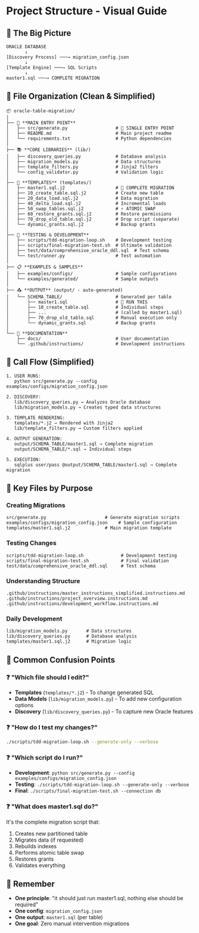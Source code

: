 # Project Structure - Visual Guide

## 🎯 **The Big Picture**

```
ORACLE DATABASE
       ↓
[Discovery Process] ───→ migration_config.json
       ↓
[Template Engine] ───→ SQL Scripts
       ↓
master1.sql ───→ COMPLETE MIGRATION
```

## 📁 **File Organization (Clean & Simplified)**

```
📦 oracle-table-migration/
│
├── 🎯 **MAIN ENTRY POINT**
│   ├── src/generate.py                  # 🎯 SINGLE ENTRY POINT
│   ├── README.md                        # Main project readme
│   └── requirements.txt                 # Python dependencies
│
├── 📚 **CORE LIBRARIES** (lib/)
│   ├── discovery_queries.py             # Database analysis
│   ├── migration_models.py              # Data structures  
│   ├── template_filters.py              # Jinja2 filters
│   └── config_validator.py              # Validation logic
│
├── 🎨 **TEMPLATES** (templates/)
│   ├── master1.sql.j2                   # 🎯 COMPLETE MIGRATION
│   ├── 10_create_table.sql.j2           # Create new table
│   ├── 20_data_load.sql.j2              # Data migration
│   ├── 40_delta_load.sql.j2             # Incremental loads
│   ├── 50_swap_tables.sql.j2            # ⚡ ATOMIC SWAP
│   ├── 60_restore_grants.sql.j2         # Restore permissions
│   ├── 70_drop_old_table.sql.j2         # Drop script (separate)
│   └── dynamic_grants.sql.j2            # Backup grants
│
├── 🧪 **TESTING & DEVELOPMENT**
│   ├── scripts/tdd-migration-loop.sh    # Development testing
│   ├── scripts/final-migration-test.sh  # Ultimate validation
│   ├── test/data/comprehensive_oracle_ddl.sql  # Test schema
│   └── test/runner.py                   # Test automation
│
├── 📋 **EXAMPLES & SAMPLES**
│   ├── examples/configs/                # Sample configurations
│   └── examples/generated/              # Sample outputs
│
├── 📤 **OUTPUT** (output/ - auto-generated)
│   └── SCHEMA_TABLE/                    # Generated per table
│       ├── master1.sql                  # 🎯 RUN THIS
│       ├── 10_create_table.sql          # Individual steps
│       ├── ...                          # (called by master1.sql)
│       ├── 70_drop_old_table.sql        # Manual execution only
│       └── dynamic_grants.sql           # Backup grants
│
└── 📖 **DOCUMENTATION**
    ├── docs/                            # User documentation
    └── .github/instructions/            # Development instructions
```

## 🔄 **Call Flow (Simplified)**

```
1. USER RUNS:
   python src/generate.py --config examples/configs/migration_config.json

2. DISCOVERY:
   lib/discovery_queries.py → Analyzes Oracle database
   lib/migration_models.py → Creates typed data structures

3. TEMPLATE RENDERING:
   templates/*.j2 → Rendered with Jinja2
   lib/template_filters.py → Custom filters applied

4. OUTPUT GENERATION:
   output/SCHEMA_TABLE/master1.sql → Complete migration
   output/SCHEMA_TABLE/*.sql → Individual steps

5. EXECUTION:
   sqlplus user/pass @output/SCHEMA_TABLE/master1.sql → Complete migration
```

## 🎯 **Key Files by Purpose**

### **Creating Migrations**
```
src/generate.py                      # Generate migration scripts
examples/configs/migration_config.json    # Sample configuration
templates/master1.sql.j2             # Main migration template
```

### **Testing Changes**
```
scripts/tdd-migration-loop.sh              # Development testing
scripts/final-migration-test.sh            # Final validation
test/data/comprehensive_oracle_ddl.sql     # Test schema
```

### **Understanding Structure**
```
.github/instructions/master_instructions_simplified.instructions.md
.github/instructions/project_overview.instructions.md
.github/instructions/development_workflow.instructions.md
```

### **Daily Development**
```
lib/migration_models.py       # Data structures
lib/discovery_queries.py      # Database analysis
templates/master1.sql.j2      # Migration logic
```

## 🚨 **Common Confusion Points**

### **❓ "Which file should I edit?"**
- **Templates** (`templates/*.j2`) - To change generated SQL
- **Data Models** (`lib/migration_models.py`) - To add new configuration options
- **Discovery** (`lib/discovery_queries.py`) - To capture new Oracle features

### **❓ "How do I test my changes?"**
```bash
./scripts/tdd-migration-loop.sh --generate-only --verbose
```

### **❓ "Which script do I run?"**
- **Development**: `python src/generate.py --config examples/configs/migration_config.json`
- **Testing**: `./scripts/tdd-migration-loop.sh --generate-only --verbose`
- **Final**: `./scripts/final-migration-test.sh --connection db`

### **❓ "What does master1.sql do?"**
It's the complete migration script that:
1. Creates new partitioned table
2. Migrates data (if requested)
3. Rebuilds indexes
4. Performs atomic table swap
5. Restores grants
6. Validates everything

## 🎪 **Remember**
- **One principle**: "it should just run master1.sql, nothing else should be required"
- **One config**: `migration_config.json`
- **One output**: `master1.sql` (per table)
- **One goal**: Zero manual intervention migrations